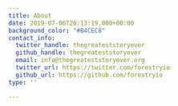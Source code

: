 ```yaml
---
title: About
date: 2019-07-06T20:13:19.000+00:00
background_color: "#B4CEC8"
contact_info:
  twitter_handle: thegreateststoryever
  github_handle: thegreateststoryever
  email: info@thegreateststoryever.org
  twitter_url: https://twitter.com/forestryio
  github_url: https://github.com/forestryio
type: ''

---
```

